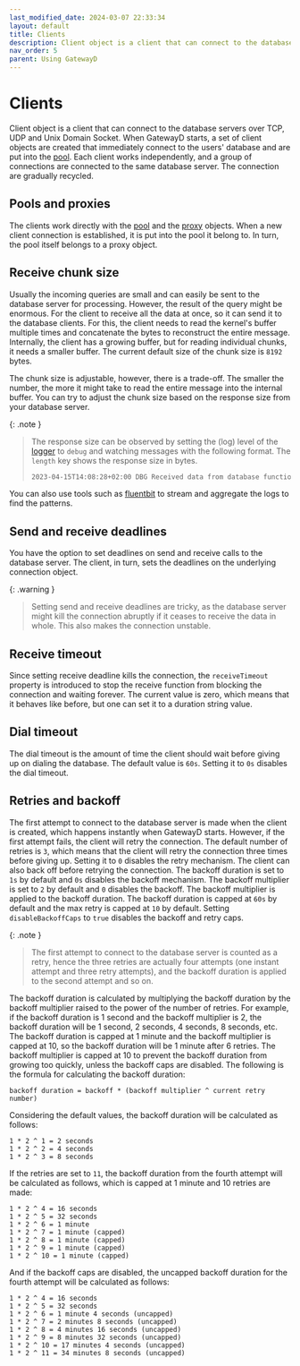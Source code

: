 ```yaml
---
last_modified_date: 2024-03-07 22:33:34
layout: default
title: Clients
description: Client object is a client that can connect to the database servers over TCP, UDP and Unix Domain Socket.
nav_order: 5
parent: Using GatewayD
---
```


# Clients

Client object is a client that can connect to the database servers over TCP, UDP and Unix Domain Socket. When GatewayD starts, a set of client objects are created that immediately connect to the users' database and are put into the [pool](/using-gatewayd/pools). Each client works independently, and a group of connections are connected to the same database server. The connection are gradually recycled.

## Pools and proxies

The clients work directly with the [pool](/using-gatewayd/pools) and the [proxy](/using-gatewayd/proxies) objects. When a new client connection is established, it is put into the pool it belong to. In turn, the pool itself belongs to a proxy object.

## Receive chunk size

Usually the incoming queries are small and can easily be sent to the database server for processing. However, the result of the query might be enormous. For the client to receive all the data at once, so it can send it to the database clients. For this, the client needs to read the kernel's buffer multiple times and concatenate the bytes to reconstruct the entire message. Internally, the client has a growing buffer, but for reading individual chunks, it needs a smaller buffer. The current default size of the chunk size is `8192` bytes.

The chunk size is adjustable, however, there is a trade-off. The smaller the number, the more it might take to read the entire message into the internal buffer. You can try to adjust the chunk size based on the response size from your database server.

{: .note }
> The response size can be observed by setting the (log) level of the [logger](/using-gatewayd/global-configuration/loggers) to `debug` and watching messages with the following format. The `length` key shows the response size in bytes.
>
> ```bash
> 2023-04-15T14:08:28+02:00 DBG Received data from database function=proxy.passthrough length=468 local=... remote=...
> ```

You can also use tools such as [fluentbit](https://fluentbit.io/) to stream and aggregate the logs to find the patterns.

## Send and receive deadlines

You have the option to set deadlines on send and receive calls to the database server. The client, in turn, sets the deadlines on the underlying connection object.

{: .warning }
> Setting send and receive deadlines are tricky, as the database server might kill the connection abruptly if it ceases to receive the data in whole. This also makes the connection unstable.

## Receive timeout

Since setting receive deadline kills the connection, the `receiveTimeout` property is introduced to stop the receive function from blocking the connection and waiting forever. The current value is zero, which means that it behaves like before, but one can set it to a duration string value.

## Dial timeout

The dial timeout is the amount of time the client should wait before giving up on dialing the database. The default value is `60s`. Setting it to `0s` disables the dial timeout.

## Retries and backoff

The first attempt to connect to the database server is made when the client is created, which happens instantly when GatewayD starts. However, if the first attempt fails, the client will retry the connection. The default number of retries is `3`, which means that the client will retry the connection three times before giving up. Setting it to `0` disables the retry mechanism. The client can also back off before retrying the connection. The backoff duration is set to `1s` by default and `0s` disables the backoff mechanism. The backoff multiplier is set to `2` by default and `0` disables the backoff. The backoff multiplier is applied to the backoff duration. The backoff duration is capped at `60s` by default and the max retry is capped at `10` by default. Setting `disableBackoffCaps` to `true` disables the backoff and retry caps.

{: .note }
> The first attempt to connect to the database server is counted as a retry, hence the three retries are actually four attempts (one instant attempt and three retry attempts), and the backoff duration is applied to the second attempt and so on.

The backoff duration is calculated by multiplying the backoff duration by the backoff multiplier raised to the power of the number of retries. For example, if the backoff duration is 1 second and the backoff multiplier is 2, the backoff duration will be 1 second, 2 seconds, 4 seconds, 8 seconds, etc. The backoff duration is capped at 1 minute and the backoff multiplier is capped at 10, so the backoff duration will be 1 minute after 6 retries. The backoff multiplier is capped at 10 to prevent the backoff duration from growing too quickly, unless the backoff caps are disabled. The following is the formula for calculating the backoff duration:

```text
backoff duration = backoff * (backoff multiplier ^ current retry number)
```

Considering the default values, the backoff duration will be calculated as follows:

```text
1 * 2 ^ 1 = 2 seconds
1 * 2 ^ 2 = 4 seconds
1 * 2 ^ 3 = 8 seconds
```

If the retries are set to `11`, the backoff duration from the fourth attempt will be calculated as follows, which is capped at 1 minute and 10 retries are made:

```text
1 * 2 ^ 4 = 16 seconds
1 * 2 ^ 5 = 32 seconds
1 * 2 ^ 6 = 1 minute
1 * 2 ^ 7 = 1 minute (capped)
1 * 2 ^ 8 = 1 minute (capped)
1 * 2 ^ 9 = 1 minute (capped)
1 * 2 ^ 10 = 1 minute (capped)
```

And if the backoff caps are disabled, the uncapped backoff duration for the fourth attempt will be calculated as follows:

```text
1 * 2 ^ 4 = 16 seconds
1 * 2 ^ 5 = 32 seconds
1 * 2 ^ 6 = 1 minute 4 seconds (uncapped)
1 * 2 ^ 7 = 2 minutes 8 seconds (uncapped)
1 * 2 ^ 8 = 4 minutes 16 seconds (uncapped)
1 * 2 ^ 9 = 8 minutes 32 seconds (uncapped)
1 * 2 ^ 10 = 17 minutes 4 seconds (uncapped)
1 * 2 ^ 11 = 34 minutes 8 seconds (uncapped)
```
